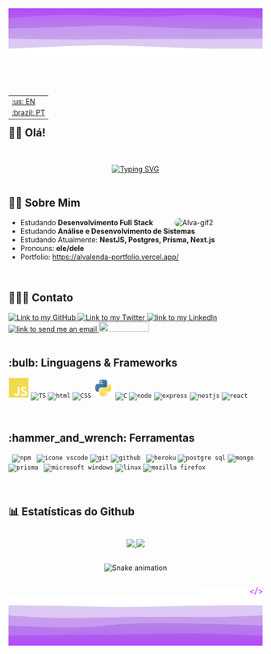 <div id="header">
    <header>
        <img src="./assets/header-image.png" height="100" width="100%"  alt="header image" />
    </header>
</div>

<table align="right">
    <tr><td><a href="https://github.com/alvalenda/alvalenda/blob/main/README-en.md"> :us: EN </a></td></tr>
    <tr><td><a href="https://github.com/alvalenda/alvalenda/blob/main/README.md"> :brazil: PT </a></td></tr>
</table>

## 🤝🏻 Olá!
<div align="center">
</br>
</br>
    <a href="https://github.com/alvalenda" target="_blank"><img src="https://readme-typing-svg.herokuapp.com?font=Saira&size=34&color=7E3ACE&center=true&vCenter=true&width=500&lines=Eu+sou+Fl%C3%A1vio+Alvarenga;Desenvolvedor+FullStack" alt="Typing SVG" /></a>
</div>

</br>

<h2> 🧔🏻 Sobre Mim </h2> 
    <img align="right" alt="Alva-gif2" width="175" style="border-radius:50px;" src="https://cdn.discordapp.com/attachments/780200279772626944/981115055179436032/avatar_discord.gif">

- Estudando **Desenvolvimento Full Stack**
- Estudando **Análise e Desenvolvimento de Sistemas**
- Estudando Atualmente: **NestJS, Postgres, Prisma, Next.js**
- Pronouns: **ele/dele**
- Portfolio: https://alvalenda-portfolio.vercel.app/


</br>

<h2>🕵🏻‍♀️ Contato </h2>
    <a href="https://github.com/alvalenda">
        <img alt="Link to my GitHub" src="https://img.shields.io/github/followers/alvalenda?style=social&label=@alvalenda">
    </a>
    <a href="https://twitter.com/banysan/">
        <img alt="Link to my Twitter" src="https://img.shields.io/twitter/follow/banysan?style=social&label=@banysan">
    </a>
    <a href="https://www.linkedin.com/in/flavio-alvarenga/">
        <img alt="link to my LinkedIn" src="https://img.shields.io/static/v1?label&message=Flavio Alvarenga&color=0A66C2&style=flat&logo=linkedin" />
    </a>
    <a href="mailto:flavio.alva@outlook.com">
        <img alt="link to send me an email" src="https://img.shields.io/static/v1?label&message=flavio.alva@outlook.com&color=whitesmoke&style=flat&logo=gmail" />
    </a>
    <a href="https://discordapp.com/users/246040430494351362" target="_blank">
        <img src="https://img.shields.io/badge/Discord-7289DA?style=for-the-badge&logo=discord&logoColor=white" height="20" width="100" target="_blank">
    </a>

</br>
</br>

<h2>:bulb: Linguagens & Frameworks</h2>

  <code><img alt="JS" width="40" src="https://raw.githubusercontent.com/devicons/devicon/master/icons/javascript/javascript-plain.svg"></code>
  <code><img alt="TS" width="40" src="https://cdn.jsdelivr.net/gh/devicons/devicon/icons/typescript/typescript-original.svg" /></code>
  <code><img alt="html" width="40" src="https://cdn.jsdelivr.net/gh/devicons/devicon/icons/html5/html5-original.svg"></code>
  <code><img alt="CSS" width="40" src="https://cdn.jsdelivr.net/gh/devicons/devicon/icons/css3/css3-original.svg"></code>
  <code><img alt="Python" width="40" src="https://raw.githubusercontent.com/devicons/devicon/master/icons/python/python-original.svg"></code>
  <code><img alt="C" width="40" src="https://cdn.jsdelivr.net/gh/devicons/devicon/icons/c/c-original.svg"></code>
  <code><img alt="node" width="40" src="https://cdn.jsdelivr.net/gh/devicons/devicon/icons/nodejs/nodejs-original.svg" /></code>
  <code><img alt="express" width="40" style="border: 1px solid white;" src="https://cdn.jsdelivr.net/gh/devicons/devicon/icons/express/express-original.svg" /></code>
  <code><img alt="nestjs" width="40" src="https://cdn.jsdelivr.net/gh/devicons/devicon/icons/nestjs/nestjs-plain.svg" /></code>
  <code><img alt="react" width="40" src="https://cdn.jsdelivr.net/gh/devicons/devicon/icons/react/react-original.svg" /></code>
  
  
</br>

<h2>:hammer_and_wrench: Ferramentas </h2>
    <div style="display: inline_block">
    <code> <img title="npm" alt="npm" width="40px" src="https://cdn.jsdelivr.net/gh/devicons/devicon/icons/npm/npm-original-wordmark.svg" /></code>
    <code> <img alt="icone vscode" width="40" src="https://cdn.jsdelivr.net/gh/devicons/devicon/icons/vscode/vscode-original.svg" /></code>
    <code><img title="Git" alt="git" width="40px" src="https://cdn.jsdelivr.net/gh/devicons/devicon/icons/git/git-original.svg" /></code>
    <code><img title="GitHub" alt="github" width="40px" src="https://cdn.jsdelivr.net/gh/devicons/devicon/icons/github/github-original.svg" /></code>
    <code> <img title="Heroku" alt="heroku" width="40px" src="https://cdn.jsdelivr.net/gh/devicons/devicon/icons/heroku/heroku-original-wordmark.svg" /></code>
    <code><img title="Postgres" alt="postgre sql" width="40px" src="https://cdn.jsdelivr.net/gh/devicons/devicon/icons/postgresql/postgresql-original.svg" /></code> 
    <code><img alt="mongo" width="40" src="https://cdn.jsdelivr.net/gh/devicons/devicon/icons/mongodb/mongodb-original.svg" /></code>
    <code><img alt="prisma" width="40" src="https://cdn.icon-icons.com/icons2/2107/PNG/512/file_type_light_prisma_icon_130444.png" /> </code>
    <code><img title="MS Windows" alt="microsoft windows" width="40px" src="https://cdn.jsdelivr.net/gh/devicons/devicon/icons/windows8/windows8-original.svg" /></code>
    <code><img title="Linux" alt="linux" width="45px" src="https://cdn.jsdelivr.net/gh/devicons/devicon/icons/linux/linux-original.svg" /></code>
    <code><img title="Mozilla Firefox" alt="mozilla firefox" width="40px" src="https://cdn.jsdelivr.net/gh/devicons/devicon/icons/firefox/firefox-original.svg" /></code>
  
</br>
</br>

  <!-- <img align="right" alt="Alva-gif" height="150" style="border-radius:50px;" src="https://media.discordapp.net/attachments/780200279772626944/981106010771058718/unknown.png?width=676&height=676"> -->

</br>

<h2> 📊 Estatísticas do Github</h2>
</br>
    <div align="center">
        <a href="https://github.com/alvalenda">
            <img height="167em" src="https://github-readme-stats.vercel.app/api?username=alvalenda&show_icons=true&theme=aura&include_all_commits=true&count_private=true" />
            <img height="167em" src="https://github-readme-stats.vercel.app/api/top-langs/?username=alvalenda&layout=compact&langs_count=8&theme=aura" />
        </a>

##

  ![Snake animation](https://github.com/alvalenda/alvalenda/blob/output/github-contribution-grid-snake.svg)
</div>
  
##
<footer>
    <a href="#header">
        <img align="right" alt="alvacode logo" width="125" src="./assets/alvacode-logo.png">
    </a>
    <img src="./assets/footer-image.png" height="100" width="100%"  alt="header image" />
</footer>

